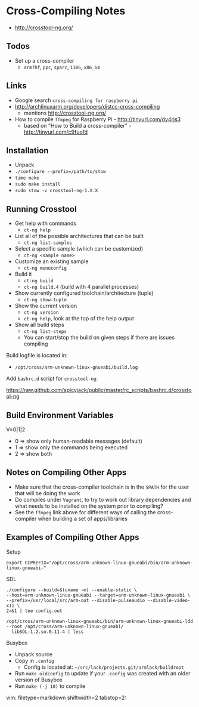 # Cross-Compiling Notes #

- http://crosstool-ng.org/

## Todos ##
- Set up a cross-compiler
  - `arm7hf`, `ppc`, `sparc`, `i386`, `x86_64`

## Links ##
- Google search `cross-compiling for raspberry pi`
- http://archlinuxarm.org/developers/distcc-cross-compiling
  - mentions http://crosstool-ng.org/
- How to compile `ffmpeg` for Raspberry Pi - http://tinyurl.com/dy4rjs3
  - based on "How to Build a cross-compiler" - http://tinyurl.com/c9fuofd

## Installation ##
- Unpack
- `./configure --prefix=/path/to/stow`
- `time make`
- `sudo make install`
- `sudo stow -v crosstool-ng-1.X.X`

## Running Crosstool ##
- Get help with commands
  - `ct-ng help`
- List all of the possible architectures that can be built
  - `ct-ng list-samples`
- Select a specific sample (which can be customized)
  - `ct-ng <sample name>`
- Customize an existing sample
  - `ct-ng menuconfig`
- Build it
  - `ct-ng build`
  - `ct-ng build.4` (build with 4 parallel processes)
- Show currently configured toolchain/architecture (tuple)
  - `ct-ng show-tuple`
- Show the current version
  - `ct-ng version`
  - `ct-ng help`, look at the top of the help output
- Show all build steps
  - `ct-ng list-steps`
  - You can start/stop the build on given steps if there are issues compiling

Build logfile is located in:
- `/opt/cross/arm-unknown-linux-gnueabi/build.log`

Add `bashrc.d` script for `crosstool-ng`:

https://raw.github.com/spicyjack/public/master/rc_scripts/bashrc.d/crosstool-ng

## Build Environment Variables ##
V=0|1|2
  - 0 => show only human-readable messages (default)
  - 1 => show only the commands being executed
  - 2 => show both

## Notes on Compiling Other Apps ##
- Make sure that the cross-compiler toolchain is in the `$PATH` for the user
  that will be doing the work
- Do compiles under `Vagrant`, to try to work out library dependencies and
  what needs to be installed on the system prior to compiling?
- See the `ffmpeg` link above for different ways of calling the cross-compiler
  when building a ѕet of apps/libraries

## Examples of Compiling Other Apps ##
Setup

    export CCPREFIX="/opt/cross/arm-unknown-linux-gnueabi/bin/arm-unknown-linux-gnueabi-"

SDL

    ./configure --build=$(uname -m) --enable-static \
    --host=arm-unknown-linux-gnueabi --target=arm-unknown-linux-gnueabi \
    --prefix=/usr/local/src/arm-out --disable-pulseaudio --disable-video-x11 \
    2>&1 | tee config.out

    /opt/cross/arm-unknown-linux-gnueabi/bin/arm-unknown-linux-gnueabi-ldd
    --root /opt/cross/arm-unknown-linux-gnueabi/ 
      libSDL-1.2.so.0.11.4 | less

Busybox
- Unpack source
- Copy in `.config`
  - Config is located at: `~/src/lack/projects.git/armlack/buildroot`
- Run `make oldconfig` to update if your `.config` was created with an older
  version of Busybox
- Run `make (-j 10)` to compile

vim: filetype=markdown shiftwidth=2 tabstop=2:
